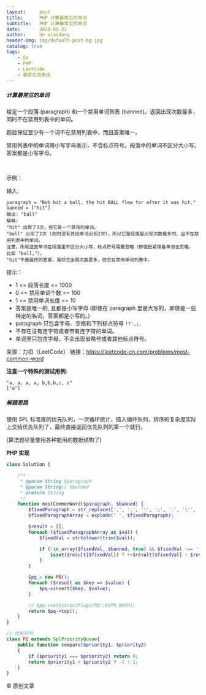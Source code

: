```yaml
---
layout:     post
title:      PHP 计算最常见的单词
subtitle:   PHP 计算最常见的单词
date:       2020-05-21
author:     he xiaodong
header-img: img/default-post-bg.jpg
catalog: true
tags:
    - Go
    - PHP
    - LeetCode
    - 最常见的单词
---
```


##### 计算最常见的单词
给定一个段落 (paragraph) 和一个禁用单词列表 (banned)。返回出现次数最多，同时不在禁用列表中的单词。

题目保证至少有一个词不在禁用列表中，而且答案唯一。

禁用列表中的单词用小写字母表示，不含标点符号。段落中的单词不区分大小写。答案都是小写字母。

 

示例：

输入: 
```
paragraph = "Bob hit a ball, the hit BALL flew far after it was hit."
banned = ["hit"]
输出: "ball"
解释: 
"hit" 出现了3次，但它是一个禁用的单词。
"ball" 出现了2次 (同时没有其他单词出现2次)，所以它是段落里出现次数最多的，且不在禁用列表中的单词。 
注意，所有这些单词在段落里不区分大小写，标点符号需要忽略（即使是紧挨着单词也忽略， 比如 "ball,"）， 
"hit"不是最终的答案，虽然它出现次数更多，但它在禁用单词列表中。
```

提示：

- 1 <= 段落长度 <= 1000
- 0 <= 禁用单词个数 <= 100
- 1 <= 禁用单词长度 <= 10
- 答案是唯一的, 且都是小写字母 (即使在 paragraph 里是大写的，即使是一些特定的名词，答案都是小写的。)
- paragraph 只包含字母、空格和下列标点符号 `!?',;.`
- 不存在没有连字符或者带有连字符的单词。
- 单词里只包含字母，不会出现省略号或者其他标点符号。

来源：力扣（LeetCode）
链接：https://leetcode-cn.com/problems/most-common-word

**注意一个特殊的测试用例:**
```
"a, a, a, a, b,b,b,c, c"
["a"]
```

##### 解题思路

使用 SPL 标准库的优先队列，一次循环统计，插入循环队列，排序的复杂度实际上交给优先队列了，最终直接返回优先队列的第一个就行。

(算法题尽量使用各种能用的数据结构了)


**PHP 实现**
```php
class Solution {

    /**
     * @param String $paragraph
     * @param String[] $banned
     * @return String
     */
    function mostCommonWord($paragraph, $banned) {
        $fixedParagraph = str_replace([',', '.', '!', ';', ':', '\'', '  ', '?'], ' ', $paragraph);
        $fixedParagraphArray = explode(' ', $fixedParagraph);

        $result = [];
        foreach ($fixedParagraphArray as $val) {
            $fixedVal = strtolower(trim($val));

            if (!in_array($fixedVal, $banned, true) && $fixedVal !== '') {
                isset($result[$fixedVal]) ? ++$result[$fixedVal] : $result[$fixedVal] = 1;
            }
        }

        $pq = new PQ();
        foreach ($result as $key => $value) {
            $pq->insert($key, $value);
        }

        // $pq->setExtractFlags(PQ::EXTR_BOTH);
        return $pq->top();
    }
}

// 优先队列
class PQ extends SplPriorityQueue{
    public function compare($priority1, $priority2)
    {
        if ($priority1 === $priority2) return 0;
        return $priority1 < $priority2 ? -1 : 1;
    }
}
```

© 原创文章
